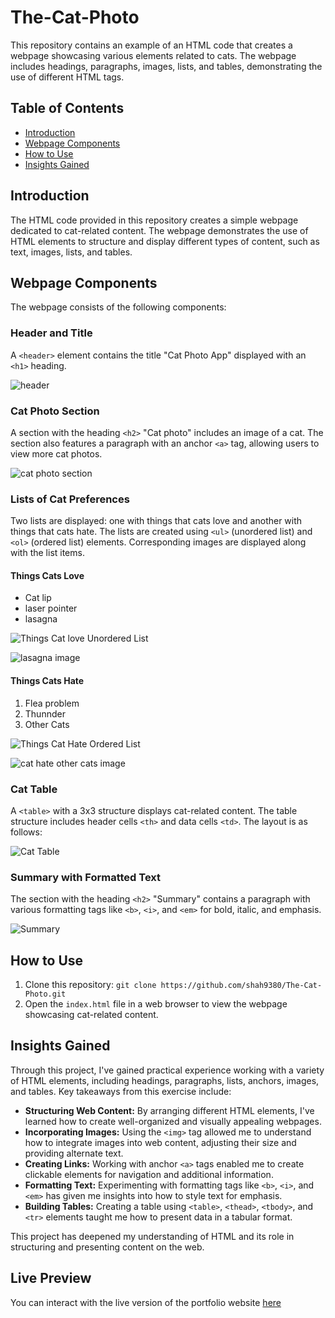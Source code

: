# The-Cat-Photo

This repository contains an example of an HTML code that creates a webpage showcasing various elements related to cats. The webpage includes headings, paragraphs, images, lists, and tables, demonstrating the use of different HTML tags.

## Table of Contents

- [Introduction](#introduction)
- [Webpage Components](#webpage-components)
- [How to Use](#how-to-use)
- [Insights Gained](#insights-gained)

## Introduction

The HTML code provided in this repository creates a simple webpage dedicated to cat-related content. The webpage demonstrates the use of HTML elements to structure and display different types of content, such as text, images, lists, and tables.

## Webpage Components

The webpage consists of the following components:

### Header and Title

A `<header>` element contains the title "Cat Photo App" displayed with an `<h1>` heading.

![header](https://github.com/shah9380/The-Cat-Photo/assets/130676464/40c6032a-aab6-43ed-8120-23cd48f66e6e)


### Cat Photo Section

A section with the heading `<h2>` "Cat photo" includes an image of a cat. The section also features a paragraph with an anchor `<a>` tag, allowing users to view more cat photos.

![cat photo section](https://github.com/shah9380/The-Cat-Photo/assets/130676464/fcc2b3f8-69b4-4bb0-a343-fd17f7588d0a)

### Lists of Cat Preferences

Two lists are displayed: one with things that cats love and another with things that cats hate. The lists are created using `<ul>` (unordered list) and `<ol>` (ordered list) elements. Corresponding images are displayed along with the list items.

#### Things Cats Love
- Cat lip
- laser pointer
- lasagna

![Things Cat love Unordered List](https://github.com/shah9380/The-Cat-Photo/assets/130676464/8bdc0e2e-6aae-483a-a6bf-ddcf9afc0122)


![lasagna image](https://github.com/shah9380/The-Cat-Photo/assets/130676464/bf52afcb-f5f7-476c-8bb7-1a1007c4e933)

#### Things Cats Hate
1. Flea problem
2. Thunnder
3. Other Cats

![Things Cat Hate Ordered List](https://github.com/shah9380/The-Cat-Photo/assets/130676464/450a2aac-a5a3-4365-aa5b-26ebee11e797)

![cat hate other cats image](https://github.com/shah9380/The-Cat-Photo/assets/130676464/5284b823-be74-45d3-9db7-8905fc10ad94)

### Cat Table

A `<table>` with a 3x3 structure displays cat-related content. The table structure includes header cells `<th>` and data cells `<td>`. The layout is as follows:

![Cat Table](https://github.com/shah9380/The-Cat-Photo/assets/130676464/79364ede-a67a-4f74-b438-db25ea724a52)

### Summary with Formatted Text

The section with the heading `<h2>` "Summary" contains a paragraph with various formatting tags like `<b>`, `<i>`, and `<em>` for bold, italic, and emphasis.

![Summary](https://github.com/shah9380/The-Cat-Photo/assets/130676464/3e2b68fa-c4dc-465d-8388-ccb46798937f)


## How to Use

1. Clone this repository: `git clone https://github.com/shah9380/The-Cat-Photo.git`
2. Open the `index.html` file in a web browser to view the webpage showcasing cat-related content.

## Insights Gained

Through this project, I've gained practical experience working with a variety of HTML elements, including headings, paragraphs, lists, anchors, images, and tables. Key takeaways from this exercise include:

- **Structuring Web Content:** By arranging different HTML elements, I've learned how to create well-organized and visually appealing webpages.
- **Incorporating Images:** Using the `<img>` tag allowed me to understand how to integrate images into web content, adjusting their size and providing alternate text.
- **Creating Links:** Working with anchor `<a>` tags enabled me to create clickable elements for navigation and additional information.
- **Formatting Text:** Experimenting with formatting tags like `<b>`, `<i>`, and `<em>` has given me insights into how to style text for emphasis.
- **Building Tables:** Creating a table using `<table>`, `<thead>`, `<tbody>`, and `<tr>` elements taught me how to present data in a tabular format.

This project has deepened my understanding of HTML and its role in structuring and presenting content on the web.

## Live Preview

You can interact with the live version of the portfolio website [here](https://shah9380.github.io/The-Cat-Photo/)
